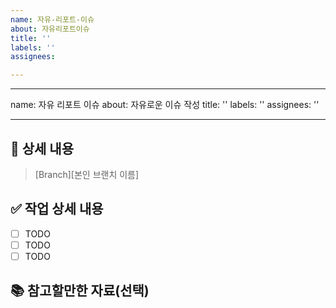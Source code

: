 ```yaml
---
name: 자유-리포트-이슈
about: 자유리포트이슈
title: ''
labels: ''
assignees:

---
```


---
name: 자유 리포트 이슈
about: 자유로운 이슈 작성
title: ''
labels: ''
assignees: ''

---

## 💼 상세 내용
> [Branch][본인 브랜치 이름]

## ✅ 작업 상세 내용
- [ ] TODO
- [ ] TODO
- [ ] TODO

## 📚 참고할만한 자료(선택)

